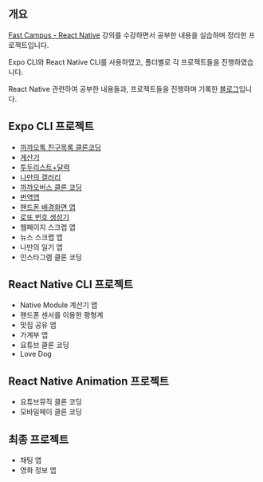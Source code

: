 ## 개요

[Fast Campus - React Native](https://fastcampus.co.kr/dev_online_renative) 강의를 수강하면서 공부한 내용을 실습하며 정리한 프로젝트입니다.

Expo CLI와 React Native CLI를 사용하였고, 폴더별로 각 프로젝트들을 진행하였습니다.

React Native 관련하여 공부한 내용들과, 프로젝트들을 진행하며 기록한 [블로그](https://delaying.github.io/tags/react-native/)입니다.

## Expo CLI 프로젝트

- [까까오톡 친구목록 클론코딩](https://github.com/delaying/ReactNative-study/tree/main/kakao-friend-list#까까오톡-친구목록-클론코딩)
- [계산기](https://github.com/delaying/ReactNative-study/tree/main/calculator#계산기)
- [투두리스트+달력](https://github.com/delaying/ReactNative-study/tree/main/todo-calendar#todo-리스트와-calendar)
- [나만의 갤러리](https://github.com/delaying/ReactNative-study/tree/main/my-gallery#나만의-갤러리)
- [까까오버스 클론 코딩](https://github.com/delaying/ReactNative-study/tree/main/kakao-bus#까까오-버스-클론코딩)
- [번역앱](https://github.com/delaying/ReactNative-study/tree/main/translation-app#번역-앱)
- [핸드폰 배경화면 앱](https://github.com/delaying/ReactNative-study/tree/main/wallpaper#배경화면-앱)
- [로또 번호 생성기](https://github.com/delaying/ReactNative-study/tree/main/lotto#로또-번호-생성)
- 웹페이지 스크랩 앱
- 뉴스 스크랩 앱
- 나만의 일기 앱
- 인스타그램 클론 코딩

## React Native CLI 프로젝트

- Native Module 계산기 앱
- 핸드폰 센서를 이용한 평형계
- 맛집 공유 앱
- 가계부 앱
- 요튜브 클론 코딩
- Love Dog

## React Native Animation 프로젝트

- 요튜브뮤직 클론 코딩
- 모바일페이 클론 코딩

## 최종 프로젝트

- 채팅 앱
- 영화 정보 앱
